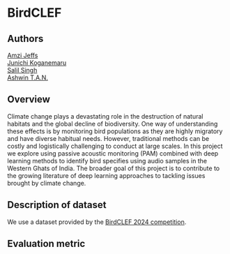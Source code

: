 # BirdCLEF


## Authors
[Amzi Jeffs](https://github.com/AmziJeffs)  
[Junichi Koganemaru](https://github.com/jkoganem)  
[Salil Singh]()  
[Ashwin T.A.N.](https://github.com/ashwintan1)     

## Overview

Climate change plays a devastating role in the destruction of natural habitats and the global decline of biodiversity. One way of understanding these effects is by monitoring bird populations as they are highly migratory and have diverse habitual needs. However, traditional methods can be costly and logistically challenging to conduct at large scales. In this project we explore using passive acoustic monitoring (PAM) combined with deep learning methods to identify bird specifies using audio samples in the Western Ghats of India. The broader goal of this project is to contribute to the growing literature of deep learning approaches to tackling issues brought by climate change. 

## Description of dataset

We use a dataset provided by the [BirdCLEF 2024 competition](https://www.kaggle.com/competitions/birdclef-2024).

## Evaluation metric